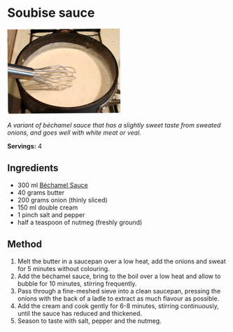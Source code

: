 # Soubise sauce

![Soubise sauce](resources/soubise-sauce.png)

*A variant of béchamel sauce that has a slightly sweet taste from sweated onions, and goes well with white meat or veal.*

**Servings:** 4

## Ingredients
- 300 ml [Béchamel Sauce](./bechamel-sauce.md)
- 40 grams butter
- 200 grams onion (thinly sliced)
- 150 ml double cream
- 1 pinch salt and pepper
- half a teaspoon of nutmeg (freshly ground)

## Method
1. Melt the butter in a saucepan over a low heat, add the onions and sweat for 5 minutes without colouring. 
1. Add the béchamel sauce, bring to the boil over a low heat and allow to bubble for 10 minutes, stirring frequently.
1. Pass through a fine-meshed sieve into a clean saucepan, pressing the onions with the back of a ladle to extract as much flavour as possible.
1. Add the cream and cook gently for 6-8 minutes, stirring continuously, until the sauce has reduced and thickened.
1. Season to taste with salt, pepper and the nutmeg.